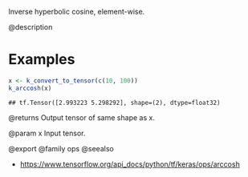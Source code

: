 Inverse hyperbolic cosine, element-wise.

@description

# Examples

```r
x <- k_convert_to_tensor(c(10, 100))
k_arccosh(x)
```

```
## tf.Tensor([2.993223 5.298292], shape=(2), dtype=float32)
```

@returns
Output tensor of same shape as x.

@param x
Input tensor.

@export
@family ops
@seealso
+ <https://www.tensorflow.org/api_docs/python/tf/keras/ops/arccosh>
